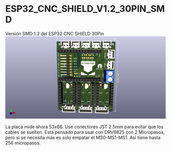 # ESP32_CNC_SHIELD_V1.2_30PIN_SMD
 Versión SMD 1.2 del ESP32 CNC SHIELD 30Pin
 ![My Image](Images/Esp32_Cnc_Shield_30Pin_SMD.png)
 
La placa mide ahora 53x66. Use conectores JST 2.5mm para evitar que los cables se suelten.
Está pensado para usar con DRV8825 con 2 Micropasos, pero si se necesita más es solo empatar el MS0-MS1-MS1. Así tiene hasta 256 micropasos.
